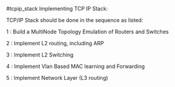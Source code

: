 #tcpip_stack
Implementing TCP IP Stack:

TCP/IP Stack should be done in the sequence as listed:

1 : Build a MultiNode Topology Emulation of Routers and Switches

2 : Implement L2 routing, including ARP

3 : Implement L2 Switching

4 : Implement Vlan Based MAC learning and Forwarding

5 : Implement Network Layer (L3 routing)

